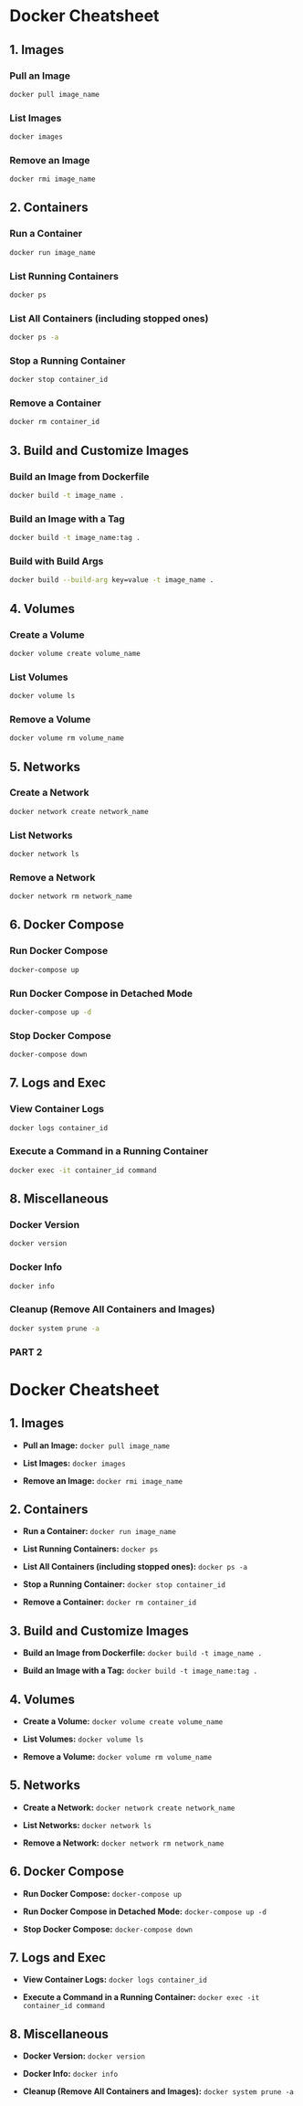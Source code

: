 # Docker Cheatsheet

## 1. **Images**

### Pull an Image
```bash
docker pull image_name
```

### List Images
```bash
docker images
```

### Remove an Image
```bash
docker rmi image_name
```

## 2. **Containers**

### Run a Container
```bash
docker run image_name
```

### List Running Containers
```bash
docker ps
```

### List All Containers (including stopped ones)
```bash
docker ps -a
```

### Stop a Running Container
```bash
docker stop container_id
```

### Remove a Container
```bash
docker rm container_id
```

## 3. **Build and Customize Images**

### Build an Image from Dockerfile
```bash
docker build -t image_name .
```

### Build an Image with a Tag
```bash
docker build -t image_name:tag .
```

### Build with Build Args
```bash
docker build --build-arg key=value -t image_name .
```

## 4. **Volumes**

### Create a Volume
```bash
docker volume create volume_name
```

### List Volumes
```bash
docker volume ls
```

### Remove a Volume
```bash
docker volume rm volume_name
```

## 5. **Networks**

### Create a Network
```bash
docker network create network_name
```

### List Networks
```bash
docker network ls
```

### Remove a Network
```bash
docker network rm network_name
```

## 6. **Docker Compose**

### Run Docker Compose
```bash
docker-compose up
```

### Run Docker Compose in Detached Mode
```bash
docker-compose up -d
```

### Stop Docker Compose
```bash
docker-compose down
```

## 7. **Logs and Exec**

### View Container Logs
```bash
docker logs container_id
```

### Execute a Command in a Running Container
```bash
docker exec -it container_id command
```

## 8. **Miscellaneous**

### Docker Version
```bash
docker version
```

### Docker Info
```bash
docker info
```

### Cleanup (Remove All Containers and Images)
```bash
docker system prune -a
```

### PART 2

# Docker Cheatsheet

## 1. Images

- **Pull an Image:**
  `docker pull image_name`

- **List Images:**
  `docker images`

- **Remove an Image:**
  `docker rmi image_name`

## 2. Containers

- **Run a Container:**
  `docker run image_name`

- **List Running Containers:**
  `docker ps`

- **List All Containers (including stopped ones):**
  `docker ps -a`

- **Stop a Running Container:**
  `docker stop container_id`

- **Remove a Container:**
  `docker rm container_id`

## 3. Build and Customize Images

- **Build an Image from Dockerfile:**
  `docker build -t image_name .`

- **Build an Image with a Tag:**
  `docker build -t image_name:tag .`

## 4. Volumes

- **Create a Volume:**
  `docker volume create volume_name`

- **List Volumes:**
  `docker volume ls`

- **Remove a Volume:**
  `docker volume rm volume_name`

## 5. Networks

- **Create a Network:**
  `docker network create network_name`

- **List Networks:**
  `docker network ls`

- **Remove a Network:**
  `docker network rm network_name`

## 6. Docker Compose

- **Run Docker Compose:**
  `docker-compose up`

- **Run Docker Compose in Detached Mode:**
  `docker-compose up -d`

- **Stop Docker Compose:**
  `docker-compose down`

## 7. Logs and Exec

- **View Container Logs:**
  `docker logs container_id`

- **Execute a Command in a Running Container:**
  `docker exec -it container_id command`

## 8. Miscellaneous

- **Docker Version:**
  `docker version`

- **Docker Info:**
  `docker info`

- **Cleanup (Remove All Containers and Images):**
  `docker system prune -a`

